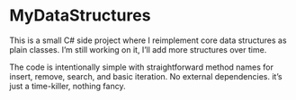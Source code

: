 # MyDataStructures
This is a small C# side project where I reimplement core data structures as plain classes. I’m still working on it, I’ll add more structures over time.

The code is intentionally simple with straightforward method names for insert, remove, search, and basic iteration. No external dependencies. it’s just a time-killer, nothing fancy.
